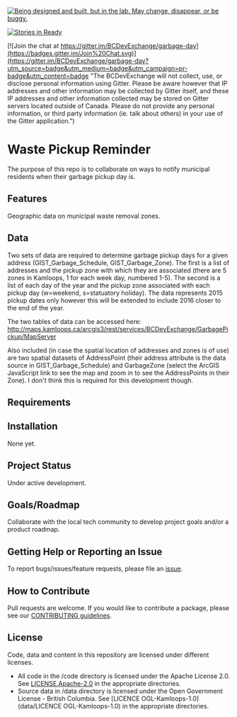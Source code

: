 
<a rel="Exploration" href="https://github.com/BCDevExchange/docs/blob/master/discussion/projectstates.md"><img alt="Being designed and built, but in the lab. May change, disappear, or be buggy." style="border-width:0" src="http://bcdevexchange.org/badge/2.svg" title="Being designed and built, but in the lab. May change, disappear, or be buggy." /></a>  

[![Stories in Ready](https://badge.waffle.io/BCDevExchange/garbage-day.png?label=ready&title=Ready)](https://waffle.io/BCDevExchange/garbage-day)

[![Join the chat at https://gitter.im/BCDevExchange/garbage-day](https://badges.gitter.im/Join%20Chat.svg)](https://gitter.im/BCDevExchange/garbage-day?utm_source=badge&utm_medium=badge&utm_campaign=pr-badge&utm_content=badge "The BCDevExchange will not collect, use, or disclose personal information using Gitter. Please be aware however that IP addresses and other information may be collected by Gitter itself, and these IP addresses and other information collected may be stored on Gitter servers located outside of Canada.  Please do not provide any personal information, or third party information (ie. talk about others) in your use of the Gitter application.")

# Waste Pickup Reminder



The purpose of this repo is to collaborate on ways to notify municipal residents when their garbage pickup day is.

## Features
Geographic data on municipal waste removal zones.

## Data
Two sets of data are required to determine garbage pickup days for a given address (GIST_Garbage_Schedule, GIST_Garbage_Zone). The first is a list of addresses and the pickup zone with which they are associated (there are 5 zones in Kamloops, 1 for each week day, numbered 1-5). The second is a list of each day of the year and the pickup zone associated with each pickup day (w=weekend, s=statuatory holiday). The data represents 2015 pickup dates only however this will be extended to include 2016 closer to the end of the year.

The two tables of data can be accessed here: http://maps.kamloops.ca/arcgis3/rest/services/BCDevExchange/GarbagePickup/MapServer

Also included (in case the spatial location of addresses and zones is of use) are two spatial datasets of AddressPoint (their address attribute is the data source in GIST_Garbage_Schedule) and GarbageZone (select the ArcGIS JavaScript link to see the map and zoom in to see the AddressPoints in their Zone). I don't think this is required for this development though.

## Requirements

## Installation
None yet.

## Project Status
Under active development.

## Goals/Roadmap
Collaborate with the local tech community to develop project goals and/or a product roadmap.

## Getting Help or Reporting an Issue
To report bugs/issues/feature requests, please file an [issue](https://github.com/BCDevExchange/garbage-day/issues).

## How to Contribute
Pull requests are welcome. If you would like to contribute a package, please see our [CONTRIBUTING guidelines](https://github.com/BCDevExchange/garbage-day/blob/lm0625/CONTRIBUTING.md).

## License
Code, data and content in this repository are licensed under different licenses.

- All code in the /code directory is licensed under the Apache License 2.0. See [LICENSE.Apache-2.0](https://github.com/BCDevExchange/garbage-day/blob/lm0625/code/LICENSE.Apache.2.0) in the appropriate directories.
- Source data in /data directory is licensed under the Open Government License - British Columbia. See [LICENCE OGL-Kamloops-1.0](data/LICENCE OGL-Kamloops-1.0) in the appropriate directories.

